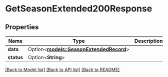 # GetSeasonExtended200Response

## Properties

Name | Type | Description | Notes
------------ | ------------- | ------------- | -------------
**data** | Option<[**models::SeasonExtendedRecord**](SeasonExtendedRecord.md)> |  | [optional]
**status** | Option<**String**> |  | [optional]

[[Back to Model list]](../README.md#documentation-for-models) [[Back to API list]](../README.md#documentation-for-api-endpoints) [[Back to README]](../README.md)


